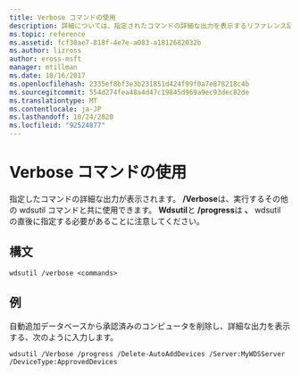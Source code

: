 ```yaml
---
title: Verbose コマンドの使用
description: 詳細については、指定されたコマンドの詳細な出力を表示するリファレンス記事を参照してください。
ms.topic: reference
ms.assetid: fcf30ae7-818f-4e7e-a083-a1812682032b
ms.author: lizross
author: eross-msft
manager: mtillman
ms.date: 10/16/2017
ms.openlocfilehash: 2335ef8bf3e3b231851d424f99f0a7e878218c4b
ms.sourcegitcommit: 554d274fea48a4d47c19845d969a9ec93dec82de
ms.translationtype: MT
ms.contentlocale: ja-JP
ms.lasthandoff: 10/24/2020
ms.locfileid: "92524877"
---
```

# <a name="using-the-verbose-command"></a>Verbose コマンドの使用

指定したコマンドの詳細な出力が表示されます。 **/Verbose**は、実行するその他の wdsutil コマンドと共に使用できます。 **Wdsutil**と **/progress**は **、** wdsutil の直後に指定する必要があることに注意してください。

## <a name="syntax"></a>構文

```
wdsutil /verbose <commands>
```

## <a name="examples"></a>例

自動追加データベースから承認済みのコンピュータを削除し、詳細な出力を表示する、次のように入力します。

```
wdsutil /Verbose /progress /Delete-AutoAddDevices /Server:MyWDSServer /DeviceType:ApprovedDevices
```